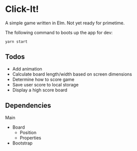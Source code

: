 # Click-It!

A simple game written in Elm. Not yet ready for primetime.

The following command to boots up the app for dev:

`yarn start`

## Todos

- Add animation
- Calculate board length/width based on screen dimensions
- Determine how to score game
- Save user score to local storage
- Display a high score board

## Dependencies

Main
- Board
  - Position
  - Properties
- Bootstrap